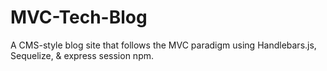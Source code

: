 # MVC-Tech-Blog
A CMS-style blog site that follows the MVC paradigm using Handlebars.js, Sequelize, &amp; express session npm.
